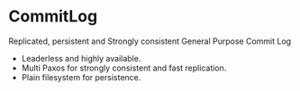 # CommitLog
Replicated, persistent and Strongly consistent General Purpose Commit Log

- Leaderless and highly available.
- Multi Paxos for strongly consistent and fast replication.
- Plain filesystem for persistence.
